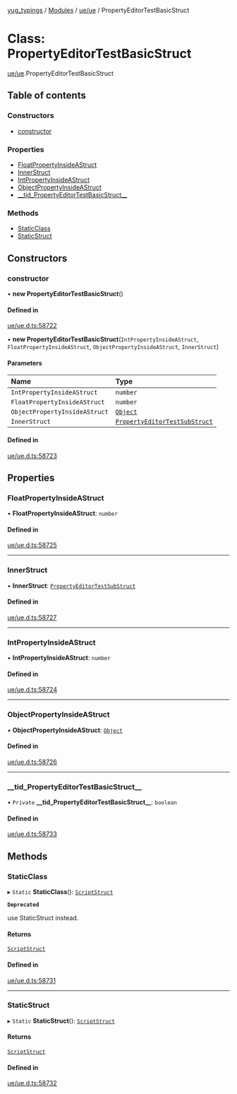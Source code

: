 [yug_typings](../README.md) / [Modules](../modules.md) / [ue/ue](../modules/ue_ue.md) / PropertyEditorTestBasicStruct

# Class: PropertyEditorTestBasicStruct

[ue/ue](../modules/ue_ue.md).PropertyEditorTestBasicStruct

## Table of contents

### Constructors

- [constructor](ue_ue.PropertyEditorTestBasicStruct.md#constructor)

### Properties

- [FloatPropertyInsideAStruct](ue_ue.PropertyEditorTestBasicStruct.md#floatpropertyinsideastruct)
- [InnerStruct](ue_ue.PropertyEditorTestBasicStruct.md#innerstruct)
- [IntPropertyInsideAStruct](ue_ue.PropertyEditorTestBasicStruct.md#intpropertyinsideastruct)
- [ObjectPropertyInsideAStruct](ue_ue.PropertyEditorTestBasicStruct.md#objectpropertyinsideastruct)
- [\_\_tid\_PropertyEditorTestBasicStruct\_\_](ue_ue.PropertyEditorTestBasicStruct.md#__tid_propertyeditortestbasicstruct__)

### Methods

- [StaticClass](ue_ue.PropertyEditorTestBasicStruct.md#staticclass)
- [StaticStruct](ue_ue.PropertyEditorTestBasicStruct.md#staticstruct)

## Constructors

### constructor

• **new PropertyEditorTestBasicStruct**()

#### Defined in

[ue/ue.d.ts:58722](https://github.com/YugMetaverse/yug_typings/blob/25cad34/ue/ue.d.ts#L58722)

• **new PropertyEditorTestBasicStruct**(`IntPropertyInsideAStruct`, `FloatPropertyInsideAStruct`, `ObjectPropertyInsideAStruct`, `InnerStruct`)

#### Parameters

| Name | Type |
| :------ | :------ |
| `IntPropertyInsideAStruct` | `number` |
| `FloatPropertyInsideAStruct` | `number` |
| `ObjectPropertyInsideAStruct` | [`Object`](ue_ue.Object.md) |
| `InnerStruct` | [`PropertyEditorTestSubStruct`](ue_ue.PropertyEditorTestSubStruct.md) |

#### Defined in

[ue/ue.d.ts:58723](https://github.com/YugMetaverse/yug_typings/blob/25cad34/ue/ue.d.ts#L58723)

## Properties

### FloatPropertyInsideAStruct

• **FloatPropertyInsideAStruct**: `number`

#### Defined in

[ue/ue.d.ts:58725](https://github.com/YugMetaverse/yug_typings/blob/25cad34/ue/ue.d.ts#L58725)

___

### InnerStruct

• **InnerStruct**: [`PropertyEditorTestSubStruct`](ue_ue.PropertyEditorTestSubStruct.md)

#### Defined in

[ue/ue.d.ts:58727](https://github.com/YugMetaverse/yug_typings/blob/25cad34/ue/ue.d.ts#L58727)

___

### IntPropertyInsideAStruct

• **IntPropertyInsideAStruct**: `number`

#### Defined in

[ue/ue.d.ts:58724](https://github.com/YugMetaverse/yug_typings/blob/25cad34/ue/ue.d.ts#L58724)

___

### ObjectPropertyInsideAStruct

• **ObjectPropertyInsideAStruct**: [`Object`](ue_ue.Object.md)

#### Defined in

[ue/ue.d.ts:58726](https://github.com/YugMetaverse/yug_typings/blob/25cad34/ue/ue.d.ts#L58726)

___

### \_\_tid\_PropertyEditorTestBasicStruct\_\_

• `Private` **\_\_tid\_PropertyEditorTestBasicStruct\_\_**: `boolean`

#### Defined in

[ue/ue.d.ts:58733](https://github.com/YugMetaverse/yug_typings/blob/25cad34/ue/ue.d.ts#L58733)

## Methods

### StaticClass

▸ `Static` **StaticClass**(): [`ScriptStruct`](ue_ue.ScriptStruct.md)

**`Deprecated`**

use StaticStruct instead.

#### Returns

[`ScriptStruct`](ue_ue.ScriptStruct.md)

#### Defined in

[ue/ue.d.ts:58731](https://github.com/YugMetaverse/yug_typings/blob/25cad34/ue/ue.d.ts#L58731)

___

### StaticStruct

▸ `Static` **StaticStruct**(): [`ScriptStruct`](ue_ue.ScriptStruct.md)

#### Returns

[`ScriptStruct`](ue_ue.ScriptStruct.md)

#### Defined in

[ue/ue.d.ts:58732](https://github.com/YugMetaverse/yug_typings/blob/25cad34/ue/ue.d.ts#L58732)
